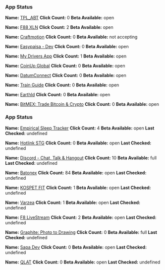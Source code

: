 ### App Status

**Name:** [TPL_ABT](https://testflight.apple.com/join/UOOwkKVy)
**Click Count:** 0
**Beta Available:** open

**Name:** [F88 XLN](https://testflight.apple.com/join/XAZqBMcv)
**Click Count:** 2
**Beta Available:** open

**Name:** [Craftmotion](https://testflight.apple.com/join/fSnr1Xzk)
**Click Count:** 0
**Beta Available:** not accepting

**Name:** [Easypaisa - Dev](https://testflight.apple.com/join/Jg3Ulzei)
**Click Count:** 0
**Beta Available:** open

**Name:** [My Drivers App](https://testflight.apple.com/join/gIzCxOJY)
**Click Count:** 1
**Beta Available:** open

**Name:** [CoinUp Global](https://testflight.apple.com/join/xjhj2M2N)
**Click Count:** 0
**Beta Available:** open

**Name:** [DatumConnect](https://testflight.apple.com/join/KiOrAhP0)
**Click Count:** 0
**Beta Available:** open

**Name:** [Train Guide](https://testflight.apple.com/join/GpYQd7Fz)
**Click Count:** 0
**Beta Available:** open

**Name:** [EarthId](https://testflight.apple.com/join/EPZ5JjJh)
**Click Count:** 0
**Beta Available:** open

**Name:** [BitMEX: Trade Bitcoin & Crypto](https://testflight.apple.com/join/K5veBoJm)
**Click Count:** 0
**Beta Available:** open

### App Status

**Name:** [Empirical Sleep Tracker](https://testflight.apple.com/join/OVpc4O6M)
**Click Count:** 4
**Beta Available:** open
**Last Checked:** undefined

**Name:** [Hotlink STG](https://testflight.apple.com/join/76sCjfNY)
**Click Count:** 0
**Beta Available:** open
**Last Checked:** undefined

**Name:** [Discord - Chat, Talk & Hangout](https://testflight.apple.com/join/gdE4pRzI)
**Click Count:** 10
**Beta Available:** full
**Last Checked:** undefined

**Name:** [Batonex](https://testflight.apple.com/join/3IiGX7uy)
**Click Count:** 84
**Beta Available:** open
**Last Checked:** undefined

**Name:** [KOSPET FIT](https://testflight.apple.com/join/4Rfh1gQM)
**Click Count:** 1
**Beta Available:** open
**Last Checked:** undefined

**Name:** [Varzea](https://testflight.apple.com/join/hDTCtxrY)
**Click Count:** 1
**Beta Available:** open
**Last Checked:** undefined

**Name:** [F8 LiveStream](https://testflight.apple.com/join/tvpJzFOW)
**Click Count:** 2
**Beta Available:** open
**Last Checked:** undefined

**Name:** [Graphite: Photo to Drawing](https://testflight.apple.com/join/gRhGuXzI)
**Click Count:** 0
**Beta Available:** full
**Last Checked:** undefined

**Name:** [Sapa Dev](https://testflight.apple.com/join/bACaymuB)
**Click Count:** 0
**Beta Available:** open
**Last Checked:** undefined

**Name:** [QLAT](https://testflight.apple.com/join/wELnBqRQ)
**Click Count:** 0
**Beta Available:** open
**Last Checked:** undefined

